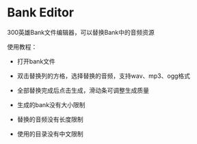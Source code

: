 # Bank Editor

300英雄Bank文件编辑器，可以替换Bank中的音频资源



使用教程：

* 打开bank文件
* 双击替换列的方格，选择替换的音频，支持wav、mp3、ogg格式
* 全部替换完成后点击生成，滑动条可调整生成质量



* 生成的bank没有大小限制
* 替换的音频没有长度限制
* 使用的目录没有中文限制
